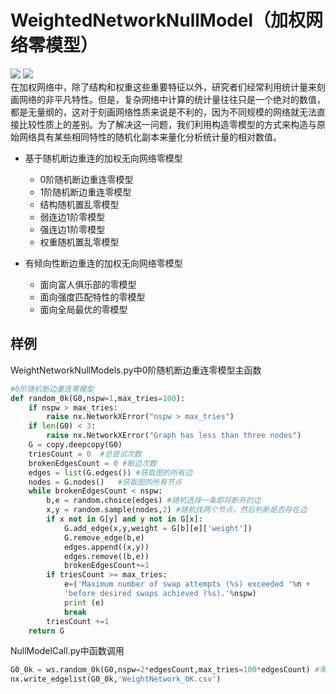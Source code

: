 # WeightedNetworkNullModel（加权网络零模型）
![](https://img.shields.io/badge/python-3.8-blue) ![](https://img.shields.io/badge/version-1.0-orange)  
在加权网络中，除了结构和权重这些重要特征以外，研究者们经常利用统计量来刻画网络的非平凡特性。但是，复杂网络中计算的统计量往往只是一个绝对的数值，都是无量纲的，这对于刻画网络性质来说是不利的，因为不同规模的网络就无法直接比较性质上的差别。为了解决这一问题，我们利用构造零模型的方式来构造与原始网络具有某些相同特性的随机化副本来量化分析统计量的相对数值。

* 基于随机断边重连的加权无向网络零模型
   * 0阶随机断边重连零模型
   * 1阶随机断边重连零模型
   * 结构随机置乱零模型
   * 弱连边1阶零模型
   * 强连边1阶零模型
   * 权重随机置乱零模型
   
* 有倾向性断边重连的加权无向网络零模型
   * 面向富人俱乐部的零模型
   * 面向强度匹配特性的零模型
   * 面向全局最优的零模型

## 样例
WeightNetworkNullModels.py中0阶随机断边重连零模型主函数
~~~python
#0阶随机断边重连零模型
def random_0k(G0,nspw=1,max_tries=100): 
    if nspw > max_tries:
        raise nx.NetworkXError("nspw > max_tries")
    if len(G0) < 3:
        raise nx.NetworkXError("Graph has less than three nodes")
    G = copy.deepcopy(G0)
    triesCount = 0  #总尝试次数
    brokenEdgesCount = 0 #断边次数
    edges = list(G.edges()) #获取图的所有边
    nodes = G.nodes()   #获取图的所有节点
    while brokenEdgesCount < nspw:
        b,e = random.choice(edges) #随机选择一条即将断开的边
        x,y = random.sample(nodes,2) #随机找两个节点，然后判断是否存在边
        if x not in G[y] and y not in G[x]:
            G.add_edge(x,y,weight = G[b][e]['weight'])
            G.remove_edge(b,e)
            edges.append((x,y))
            edges.remove((b,e))
            brokenEdgesCount+=1
        if triesCount >= max_tries:
            e=('Maximum number of swap attempts (%s) exceeded '%n +
            'before desired swaps achieved (%s).'%nspw)
            print (e)
            break
        triesCount +=1
    return G
~~~
NullModelCall.py中函数调用
~~~python
G0_0k = ws.random_0k(G0,nspw=2*edgesCount,max_tries=100*edgesCount) #零阶随机断边重连零模型
nx.write_edgelist(G0_0k,'WeightNetwork_0K.csv')
~~~
